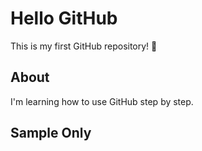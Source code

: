 # Hello GitHub

This is my first GitHub repository! 🎉

## About
I'm learning how to use GitHub step by step.

## Sample Only
